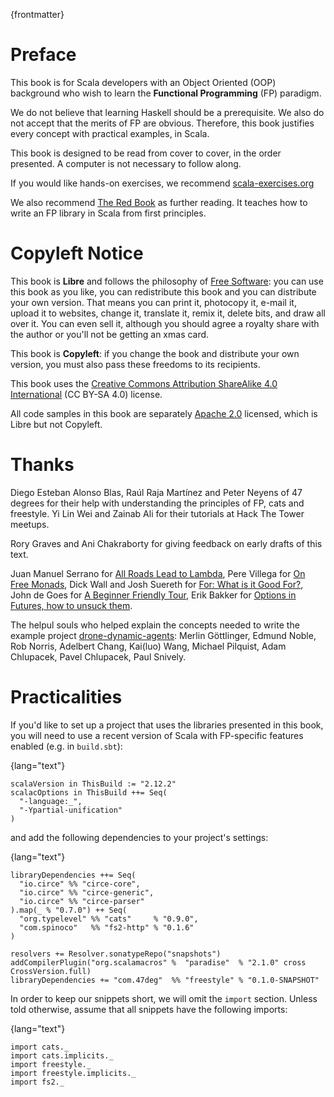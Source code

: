 
{frontmatter}

# Preface

This book is for Scala developers with an Object Oriented (OOP)
background who wish to learn the **Functional Programming** (FP)
paradigm.

We do not believe that learning Haskell should be a prerequisite. We
also do not accept that the merits of FP are obvious. Therefore, this
book justifies every concept with practical examples, in Scala.

This book is designed to be read from cover to cover, in the order
presented. A computer is not necessary to follow along.

If you would like hands-on exercises, we recommend [scala-exercises.org](https://www.scala-exercises.org/)

We also recommend [The Red Book](https://www.manning.com/books/functional-programming-in-scala) as further reading. It teaches how to
write an FP library in Scala from first principles.

# Copyleft Notice

This book is **Libre** and follows the philosophy of [Free Software](https://www.gnu.org/philosophy/free-sw.en.html): you
can use this book as you like, you can redistribute this book and you
can distribute your own version. That means you can print it,
photocopy it, e-mail it, upload it to websites, change it, translate
it, remix it, delete bits, and draw all over it. You can even sell it,
although you should agree a royalty share with the author or you'll
not be getting an xmas card.

This book is **Copyleft**: if you change the book and distribute your
own version, you must also pass these freedoms to its recipients.

This book uses the [Creative Commons Attribution ShareAlike 4.0
International](https://creativecommons.org/licenses/by-sa/4.0/legalcode) (CC BY-SA 4.0) license.

All code samples in this book are separately [Apache 2.0](https://www.apache.org/licenses/LICENSE-2.0) licensed,
which is Libre but not Copyleft.

# Thanks

Diego Esteban Alonso Blas, Raúl Raja Martínez and Peter Neyens of 47
degrees for their help with understanding the principles of FP, cats
and freestyle. Yi Lin Wei and Zainab Ali for their tutorials at Hack
The Tower meetups.

Rory Graves and Ani Chakraborty for giving feedback on early drafts of
this text.

Juan Manuel Serrano for [All Roads Lead to Lambda](https://skillsmatter.com/skillscasts/9904-london-scala-march-meetup#video), Pere Villega for [On
Free Monads](http://perevillega.com/understanding-free-monads), Dick Wall and Josh Suereth for [For: What is it Good For?](https://www.youtube.com/watch?v=WDaw2yXAa50),
John de Goes for [A Beginner Friendly Tour](http://degoes.net/articles/easy-monads), Erik Bakker for [Options in
Futures, how to unsuck them](https://www.youtube.com/watch?v=hGMndafDcc8).

The helpul souls who helped explain the concepts needed to write the
example project [drone-dynamic-agents](https://github.com/fommil/drone-dynamic-agents/issues?q=is%3Aissue+is%3Aopen+label%3A%22needs+guru%22): Merlin Göttlinger, Edmund Noble,
Rob Norris, Adelbert Chang, Kai(luo) Wang, Michael Pilquist, Adam
Chlupacek, Pavel Chlupacek, Paul Snively.

# Practicalities

If you'd like to set up a project that uses the libraries presented in
this book, you will need to use a recent version of Scala with
FP-specific features enabled (e.g. in `build.sbt`):

{lang="text"}
~~~~~~~~
scalaVersion in ThisBuild := "2.12.2"
scalacOptions in ThisBuild ++= Seq(
  "-language:_",
  "-Ypartial-unification"
)
~~~~~~~~

and add the following dependencies to your project's settings:

{lang="text"}
~~~~~~~~
libraryDependencies ++= Seq(
  "io.circe" %% "circe-core",
  "io.circe" %% "circe-generic",
  "io.circe" %% "circe-parser"
).map(_ % "0.7.0") ++ Seq(
  "org.typelevel" %% "cats"     % "0.9.0",
  "com.spinoco"   %% "fs2-http" % "0.1.6"
)

resolvers += Resolver.sonatypeRepo("snapshots")
addCompilerPlugin("org.scalamacros" %  "paradise"  % "2.1.0" cross CrossVersion.full)
libraryDependencies += "com.47deg"  %% "freestyle" % "0.1.0-SNAPSHOT"
~~~~~~~~

In order to keep our snippets short, we will omit the `import`
section. Unless told otherwise, assume that all snippets have the
following imports:

{lang="text"}
~~~~~~~~
import cats._
import cats.implicits._
import freestyle._
import freestyle.implicits._
import fs2._
~~~~~~~~



